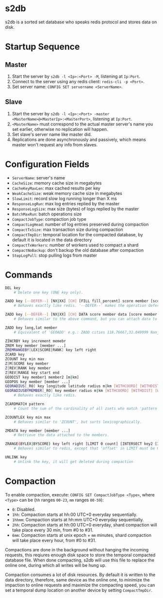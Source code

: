 # s2db
s2db is a sorted set database who speaks redis protocol and stores data on disk.

# Startup Sequence
## Master
1. Start the server by `s2db -l <Ip>:<Port> -M`, listening at `Ip:Port`.
2. Connect to the server using any redis client: `redis-cli -p <Port>`.
3. Set server name: `CONFIG SET servername <ServerName>`.

## Slave
1. Start the server by `s2db -l <Ip>:<Port> -master <MasterName>@<MasterIp>:<MasterPort>`, listening at `Ip:Port`.
2. `<MasterName>` must correspond to the actual master server's name you set earlier, otherwise no replication will happen.
3. Set slave's server name like master did.
4. Replications are done asynchronously and passively, which means master won't request any info from slaves.

# Configuration Fields
- `ServerName`: server's name
- `CacheSize`: memory cache size in megabytes
- `CacheKeyMaxLen`: max cached results per key
- `WeakCacheSize`: weak memory cache size in megabytes
- `SlowLimit`: record slow log running longer than X ms
- `ResponseLogRun`: max log entries replied by the master
- `ResponseLogSize`: max size (bytes) of logs replied by the master
- `BatchMaxRun`: batch operations size
- `CompactJobType`: compaction job type
- `CompactLogHead`: number of log entries preserved during compaction
- `CompactTxSize`: max transaction size during compaction
- `CompactTmpDir`: temporal location for the compacted database, by default it is located in the data directory
- `CompactTxWorkers`: number of workers used to compact a shard
- `CompactNoBackup`: don't backup the old database after compaction
- `StopLogPull`: stop pulling logs from master

# Commands
```bash
DEL key
    # Delete one key (ONE key only).

ZADD key [--DEFER--] [NX|XX] [CH] [FILL fill_percent] score member [score member ...]
    # Behaves exactly like redis. '--DEFER--' makes the operation deferred so the command will return 'OK' immediately.

ZADD key [--DEFER--] [NX|XX] [CH] DATA score member data [score member data ...]
    # Behaves similar to the above command, but you can attach data to each member.

ZADD key long,lat member
    # Equivalent of 'GEOADD' e.g.: ZADD cities 118.76667,32.049999 Nanjing

ZINCRBY key increment memebr
ZREM key member [member ...]
ZREMRANGEBY[LEX|SCORE|RANK] key left right
ZCARD key
ZCOUNT key min max
Z[M]SCORE key member
Z[REV]RANK key member
Z[REV]RANGE key start end
GEODIST key member1 member2 [m|km]
GEOPOS key member [member ...]
GEORADIUS[_RO] key longitude latitude radius m|km [WITHCOORD] [WITHDIST] [WITHHASH] [COUNT count [ANY]] [ASC|DESC]
GEORADIUSBYMEMBER[_RO] key member radius m|km [WITHCOORD] [WITHDIST] [WITHHASH] [COUNT count [ANY]] [ASC|DESC]
    # Behaves exactly like redis.

ZCARDMATCH pattern
    # Count the sum of the cardinality of all zsets who match 'pattern'.

ZCOUNTLEX key min max
    # Behaves similar to 'ZCOUNT', but sorts lexicographically.

ZMDATA key member [member ...]
    # Retrieve the data attached to the members.

ZRANGE(BYLEX|BYSCORE) key left right [LIMIT 0 count] [INTERSECT key2 [INTERSECT key3 ...]]
    # Behaves similar to redis, except that 'offset' in LIMIT must be 0 if provided.

UNLINK key
    # Unlink the key, it will get deleted during compaction
```

# Compaction
To enable compaction, execute: `CONFIG SET CompactJobType <Type>`, where `<Type>` can be (`hh` ranges `00-23`, `mm` ranges `00-59`):
- `0`: Disabled.
- `1hh`: Compaction starts at hh:00 UTC+0 everyday sequentially.
- `1hhmm`: Compaction starts at hh:mm UTC+0 everyday sequentially.
- `2hh`: Compaction starts at hh:00 UTC+0 everyday, shard compaction will take place every 30 min, from #0 to #31.
- `6mm`: Compaction starts at unix epoch + `mm` minutes, shard compaction will take place every hour, from #0 to #31.

Compactions are done in the background without hanging the incoming requests, this reqiures enough disk space to store the temporal compacted database file. When done compacting, s2db will use this file to replace the online one, during which all writes will be hung up.

Compaction consumes a lot of disk resources. By default it is written to the data directory, therefore, same device as the online one, to minimize the impaction to online requests and maximize the compacting speed, you can set a temporal dump location on another device by setting `CompactTmpDir`.
